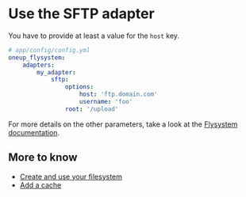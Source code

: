 # Use the SFTP adapter

You have to provide at least a value for the `host` key.

```yml
# app/config/config.yml
oneup_flysystem:
    adapters:
        my_adapter:
            sftp:
                options:
                    host: 'ftp.domain.com'
                    username: 'foo'
                root: '/upload'
```

For more details on the other parameters, take a look at the [Flysystem documentation](https://flysystem.thephpleague.com/v2/docs/adapter/aws-s3-v3/).

## More to know
* [Create and use your filesystem](filesystem_create.md)
* [Add a cache](filesystem_cache.md)
